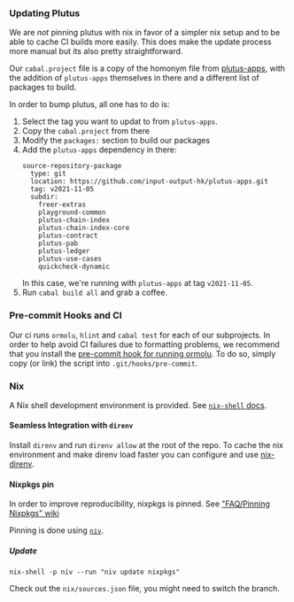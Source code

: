 ### Updating Plutus

We are _not_ pinning plutus with nix in favor of a simpler nix setup and
to be able to cache CI builds more easily. This does make the update process
more manual but its also pretty straightforward.

Our `cabal.project` file is a copy of the homonym file from 
[plutus-apps](https://github.com/input-output-hk/plutus-apps/blob/main/cabal.project),
with the addition of `plutus-apps` themselves in there and a different list
of packages to build.

In order to bump plutus, all one has to do is:

1. Select the tag you want to updat to from `plutus-apps`.
2. Copy the `cabal.project` from there
3. Modify the `packages:` section to build our packages
4. Add the `plutus-apps` dependency in there:
    ```
    source-repository-package
      type: git
      location: https://github.com/input-output-hk/plutus-apps.git
      tag: v2021-11-05
      subdir:
        freer-extras
        playground-common
        plutus-chain-index
        plutus-chain-index-core
        plutus-contract
        plutus-pab
        plutus-ledger
        plutus-use-cases
        quickcheck-dynamic
    ```
   In this case, we're running with `plutus-apps` at tag `v2021-11-05`.
5. Run `cabal build all` and grab a coffee.

### Pre-commit Hooks and CI

Our ci runs `ormolu`, `hlint` and `cabal test` for each of our subprojects.
In order to help avoid CI failures due to formatting problems, we recommend
that you install the [pre-commit hook for running ormolu](tests/ormolu-pre-commit-hook.sh).
To do so, simply copy (or link) the script into `.git/hooks/pre-commit`.

### Nix

A Nix shell development environment is provided.
See [`nix-shell` docs](https://nixos.org/manual/nix/unstable/command-ref/nix-shell.html).

#### Seamless Integration with `direnv`

Install `direnv` and run `direnv allow` at the root of the repo. 
To cache the nix environment and make direnv load faster you can configure
and use [nix-direnv](https://github.com/nix-community/nix-direnv#with-nix-env).

#### Nixpkgs pin

In order to improve reproducibility, nixpkgs is pinned.
See ["FAQ/Pinning Nixpkgs" wiki](https://nixos.wiki/wiki/FAQ/Pinning_Nixpkgs)

Pinning is done using [`niv`](https://github.com/nmattia/niv).

##### Update

```
nix-shell -p niv --run "niv update nixpkgs"
```

Check out the `nix/sources.json` file, you might need to switch the branch.
